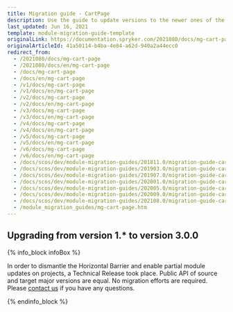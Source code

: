 ```yaml
---
title: Migration guide - CartPage
description: Use the guide to update versions to the newer ones of the CartPage module.
last_updated: Jun 16, 2021
template: module-migration-guide-template
originalLink: https://documentation.spryker.com/2021080/docs/mg-cart-page
originalArticleId: 41a50114-b4ba-4e84-a62d-940a2a44ecc0
redirect_from:
  - /2021080/docs/mg-cart-page
  - /2021080/docs/en/mg-cart-page
  - /docs/mg-cart-page
  - /docs/en/mg-cart-page
  - /v1/docs/mg-cart-page
  - /v1/docs/en/mg-cart-page
  - /v2/docs/mg-cart-page
  - /v2/docs/en/mg-cart-page
  - /v3/docs/mg-cart-page
  - /v3/docs/en/mg-cart-page
  - /v4/docs/mg-cart-page
  - /v4/docs/en/mg-cart-page
  - /v5/docs/mg-cart-page
  - /v5/docs/en/mg-cart-page
  - /v6/docs/mg-cart-page
  - /v6/docs/en/mg-cart-page
  - /docs/scos/dev/module-migration-guides/201811.0/migration-guide-cartpage.html
  - /docs/scos/dev/module-migration-guides/201903.0/migration-guide-cartpage.html
  - /docs/scos/dev/module-migration-guides/201907.0/migration-guide-cartpage.html
  - /docs/scos/dev/module-migration-guides/202001.0/migration-guide-cartpage.html
  - /docs/scos/dev/module-migration-guides/202005.0/migration-guide-cartpage.html
  - /docs/scos/dev/module-migration-guides/202009.0/migration-guide-cartpage.html
  - /docs/scos/dev/module-migration-guides/202108.0/migration-guide-cartpage.html
  - /module_migration_guides/mg-cart-page.htm
---
```


## Upgrading from version 1.* to version 3.0.0

{% info_block infoBox %}

In order to dismantle the Horizontal Barrier and enable partial module updates on projects, a Technical Release took place. Public API of source and target major versions are equal. No migration efforts are required. Please [contact us](https://spryker.com/en/support/) if you have any questions.

{% endinfo_block %}
